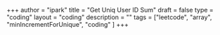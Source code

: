 +++
author = "ipark"
title = "Get Uniq User ID Sum"
draft =  false
type = "coding"
layout = "coding"
description = ""
tags = ["leetcode", "array", "minIncrementForUnique", "coding"
]
+++
<script src="https://gist.github.com/ipark-CS/0da5bd9b421e53c5b25215517b02b4bc.js"></script>

